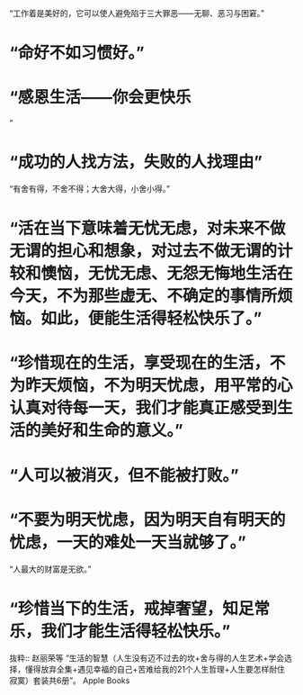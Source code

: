“工作着是美好的，它可以使人避免陷于三大罪恶——无聊、恶习与困窘。”

# “命好不如习惯好。”

# “感恩生活——你会更快乐

”

# “成功的人找方法，失败的人找理由”

“有舍有得，不舍不得；大舍大得，小舍小得。”

# “活在当下意味着无忧无虑，对未来不做无谓的担心和想象，对过去不做无谓的计较和懊恼，无忧无虑、无怨无悔地生活在今天，不为那些虚无、不确定的事情所烦恼。如此，便能生活得轻松快乐了。”

# “珍惜现在的生活，享受现在的生活，不为昨天烦恼，不为明天忧虑，用平常的心认真对待每一天，我们才能真正感受到生活的美好和生命的意义。”

# “人可以被消灭，但不能被打败。”

# “不要为明天忧虑，因为明天自有明天的忧虑，一天的难处一天当就够了。”

“人最大的财富是无欲。”
# “珍惜当下的生活，戒掉奢望，知足常乐，我们才能生活得轻松快乐。”

抜粋:: 赵丽荣等  “生活的智慧（人生没有迈不过去的坎+舍与得的人生艺术+学会选择，懂得放弃全集+遇见幸福的自己+苦难给我的21个人生哲理+人生要怎样耐住寂寞）套装共6册”。 Apple Books  
